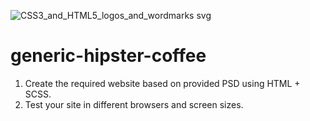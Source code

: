 ![CSS3_and_HTML5_logos_and_wordmarks svg](https://user-images.githubusercontent.com/104372730/177031081-fac676f4-44cd-40dc-ac6a-da8a99a3a853.png)

# generic-hipster-coffee


1. Create the required website based on provided PSD using HTML + SCSS.
2. Test your site in different browsers and screen sizes.
